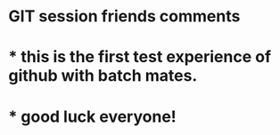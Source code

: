 # GIT session friends comments

# * this is the first test experience of github with batch mates.
# * good luck everyone!


